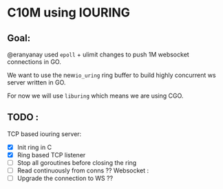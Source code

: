 # C10M using IOURING

## Goal: 
@eranyanay used `epoll` + ulimit changes to push 1M websocket connections in GO.

We want to use  the new`io_uring` ring buffer to build highly concurrent ws server written in GO. 

For now we will use `liburing` which means we are using CGO. 

## TODO :
TCP based iouring server: 
- [x] Init ring in C
- [x] Ring based TCP listener 
- [ ] Stop all goroutines before closing the ring
- [ ] Read continuously from conns ??
Websocket : 
- [ ] Upgrade the connection to WS ?? 